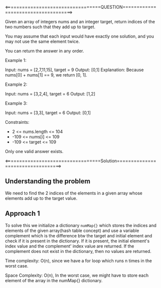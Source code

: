 <==================================QUESTION====================================>

Given an array of integers nums and an integer target, return indices of the two numbers such that they add up to target.

You may assume that each input would have exactly one solution, and you may not use the same element twice.

You can return the answer in any order.

Example 1:

Input: nums = [2,7,11,15], target = 9
Output: [0,1]
Explanation: Because nums[0] + nums[1] == 9, we return [0, 1].

Example 2:

Input: nums = [3,2,4], target = 6
Output: [1,2]

Example 3:

Input: nums = [3,3], target = 6
Output: [0,1]
 

Constraints:
- 2 <= nums.length <= 104
- -109 <= nums[i] <= 109
- -109 <= target <= 109

Only one valid answer exists.

<==================================Solution==================================>


## Understanding the problem

We need to find the 2 indices of the elements in a given array whose elements add up to the target value. 


## Approach 1

To solve this we initialize a dictionary `numMap{}` which stores the indices and elements of the given array(hash table concept) and 
use a variable complement which is the difference btw the target and initial element and check if it is present in the 
dictionary. If it is present, the initial element's index value and the complement' index value are returned. If the 
complement does not exist in the dictionary, then no values are returned.

Time complexity: O(n), since we have a for loop which runs n times in the worst case.

Space Complexity: O(n), In the worst case, we might have to store each element of the array in the numMap{}
dictionary.
